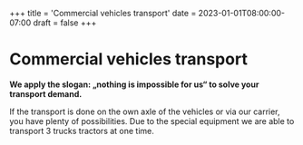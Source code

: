 +++
title = 'Commercial vehicles transport'
date = 2023-01-01T08:00:00-07:00
draft = false
+++

# Commercial vehicles transport

**We apply the slogan: „nothing is impossible for us“ to solve your transport demand.**

If the transport is done on the own axle of the vehicles or via our carrier, you have plenty of possibilities. Due to the special equipment we are able to transport 3 trucks tractors at one time.
